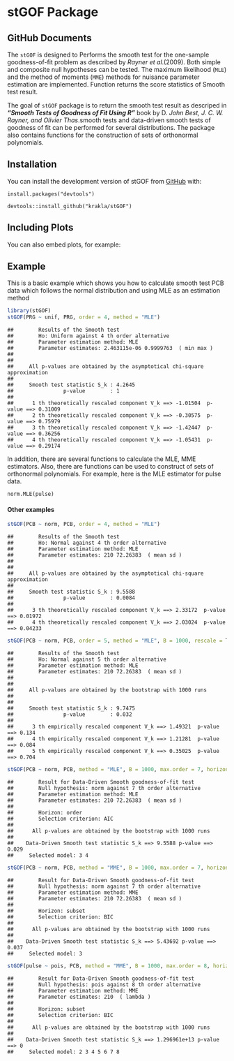 stGOF Package
================

## GitHub Documents

The `stGOF` is designed to Performs the smooth test for the one-sample
goodness-of-fit problem as described by *Rayner et al*.(2009). Both
simple and composite null hypotheses can be tested. The maximum
likelihood (`MLE`) and the method of moments (`MME`) methods for
nuisance parameter estimation are implemented. Function returns the
score statistics of Smooth test result.

The goal of `stGOF` package is to return the smooth test result as
descriped in ***“Smooth Tests of Goodness of Fit Using R”*** book by D.
*John Best, J. C. W. Rayner, and Olivier Thas*.smooth tests and
data-driven smooth tests of goodness of fit can be performed for several
distributions. The package also contains functions for the construction
of sets of orthonormal polynomials.

## Installation

You can install the development version of stGOF from
[GitHub](https://github.com/krakla/stGOF) with:

`install.packages("devtools")`

`devtools::install_github("krakla/stGOF")`

## Including Plots

You can also embed plots, for example:

## Example

This is a basic example which shows you how to calculate smooth test PCB
data which follows the normal distribution and using MLE as an
estimation method

``` r
library(stGOF)
stGOF(PRG ~ unif, PRG, order = 4, method = "MLE")
```

    ##        Results of the Smooth test
    ##        Ho: Uniform against 4 th order alternative
    ##        Parameter estimation method: MLE 
    ##        Parameter estimates: 2.463115e-06 0.9999763  ( min max )
    ## 
    ## 
    ##     All p-values are obtained by the asymptotical chi-square approximation 
    ## 
    ##     Smooth test statistic S_k : 4.2645 
    ##                p-value        : 1 
    ## 
    ##      1 th theoretically rescaled component V_k ==> -1.01504  p-value ==> 0.31009 
    ##      2 th theoretically rescaled component V_k ==> -0.30575  p-value ==> 0.75979 
    ##      3 th theoretically rescaled component V_k ==> -1.42447  p-value ==> 0.36256 
    ##      4 th theoretically rescaled component V_k ==> -1.05431  p-value ==> 0.29174

In addition, there are several functions to calculate the MLE, MME
estimators. Also, there are functions can be used to construct of sets
of orthonormal polynomials. For example, here is the MLE estimator for
pulse data.

`norm.MLE(pulse)`

#### Other examples

``` r
stGOF(PCB ~ norm, PCB, order = 4, method = "MLE")
```

    ##        Results of the Smooth test
    ##        Ho: Normal against 4 th order alternative
    ##        Parameter estimation method: MLE 
    ##        Parameter estimates: 210 72.26383  ( mean sd )
    ## 
    ## 
    ##     All p-values are obtained by the asymptotical chi-square approximation 
    ## 
    ##     Smooth test statistic S_k : 9.5588 
    ##                p-value        : 0.0084 
    ## 
    ##      3 th theoretically rescaled component V_k ==> 2.33172  p-value ==> 0.01972 
    ##      4 th theoretically rescaled component V_k ==> 2.03024  p-value ==> 0.04233

``` r
stGOF(PCB ~ norm, PCB, order = 5, method = "MLE", B = 1000, rescale = T)
```

    ##        Results of the Smooth test
    ##        Ho: Normal against 5 th order alternative
    ##        Parameter estimation method: MLE 
    ##        Parameter estimates: 210 72.26383  ( mean sd )
    ## 
    ## 
    ##     All p-values are obtained by the bootstrap with 1000 runs
    ## 
    ## 
    ##     Smooth test statistic S_k : 9.7475 
    ##                p-value        : 0.032 
    ## 
    ##      3 th empirically rescaled component V_k ==> 1.49321  p-value ==> 0.134 
    ##      4 th empirically rescaled component V_k ==> 1.21281  p-value ==> 0.084 
    ##      5 th empirically rescaled component V_k ==> 0.35025  p-value ==> 0.704

``` r
stGOF(PCB ~ norm, PCB, method = "MLE", B = 1000, max.order = 7, horizon="order", criterion="AIC")
```

    ##        Result for Data-Driven Smooth goodness-of-fit test
    ##        Null hypothesis: norm against 7 th order alternative
    ##        Parameter estimation method: MLE 
    ##        Parameter estimates: 210 72.26383  ( mean sd )
    ## 
    ##        Horizon: order 
    ##        Selection criterion: AIC 
    ## 
    ##      All p-values are obtained by the bootstrap with 1000 runs
    ## 
    ##    Data-Driven Smooth test statistic S_k ==> 9.5588 p-value ==> 0.029 
    ##     Selected model: 3 4

``` r
stGOF(PCB ~ norm, PCB, method = "MME", B = 1000, max.order = 7, horizon="subset", criterion="BIC")
```

    ##        Result for Data-Driven Smooth goodness-of-fit test
    ##        Null hypothesis: norm against 7 th order alternative
    ##        Parameter estimation method: MME 
    ##        Parameter estimates: 210 72.26383  ( mean sd )
    ## 
    ##        Horizon: subset 
    ##        Selection criterion: BIC 
    ## 
    ##      All p-values are obtained by the bootstrap with 1000 runs
    ## 
    ##    Data-Driven Smooth test statistic S_k ==> 5.43692 p-value ==> 0.037 
    ##     Selected model: 3

``` r
stGOF(pulse ~ pois, PCB, method = "MME", B = 1000, max.order = 8, horizon="subset", criterion="BIC")
```

    ##        Result for Data-Driven Smooth goodness-of-fit test
    ##        Null hypothesis: pois against 8 th order alternative
    ##        Parameter estimation method: MME 
    ##        Parameter estimates: 210  ( lambda )
    ## 
    ##        Horizon: subset 
    ##        Selection criterion: BIC 
    ## 
    ##      All p-values are obtained by the bootstrap with 1000 runs
    ## 
    ##    Data-Driven Smooth test statistic S_k ==> 1.296961e+13 p-value ==> 0 
    ##     Selected model: 2 3 4 5 6 7 8
